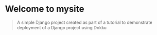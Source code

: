# Welcome to mysite

> A simple Django project created as part of a tutorial to demonstrate deployment of a Django project using Dokku
